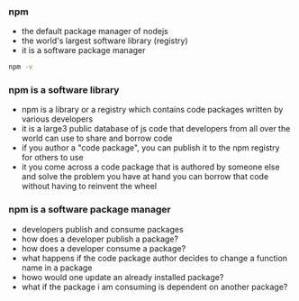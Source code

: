 ### npm
- the default package manager of nodejs
- the world's largest software library (registry)
- it is a software package manager
```bash
npm -v
```
### npm is a software library
- npm is a library or a registry which contains code packages written by various developers
- it is a large3 public database of js code that developers from all over the world can use to share and borrow code
- if you author a "code package", you can publish it to the npm registry for others to use
- it you come across a code package that is authored by someone else and solve the problem you have at hand you can borrow that code without having to reinvent the wheel

### npm is a software package manager
- developers publish and consume packages
- how does a developer publish a package?
- how does a developer consume a package?
- what happens if the code package author decides to change a function name in a package
- howo would one update an already installed package?
- what if the package i am consuming is dependent on another package?
